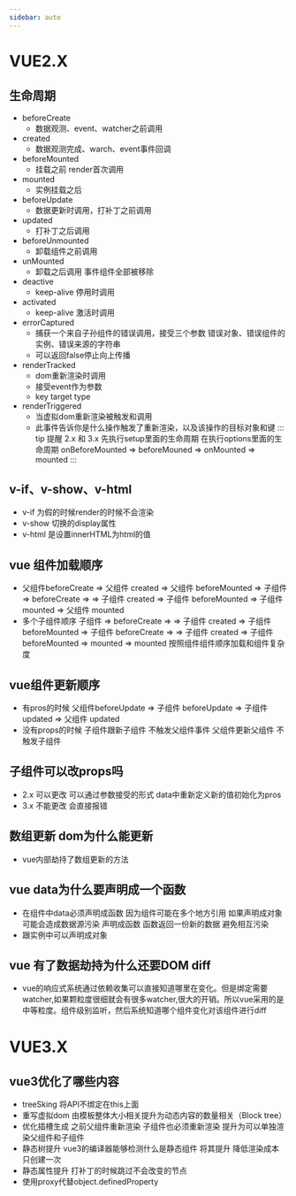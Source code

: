 ```yaml
---
sidebar: auto
---
```


# VUE2.X

## 生命周期
 - beforeCreate
   - 数据观测、event、watcher之前调用
 - created
   - 数据观测完成、warch、event事件回调
 - beforeMounted
   -  挂载之前 render首次调用
 - mounted
   - 实例挂载之后 
 - beforeUpdate
   - 数据更新时调用，打补丁之前调用
 - updated
   - 打补丁之后调用
 - beforeUnmounted
   - 卸载组件之前调用
 - unMounted
   - 卸载之后调用 事件组件全部被移除
 - deactive
   - keep-alive 停用时调用
 - activated
   -  keep-alive 激活时调用
 - errorCaptured
   - 捕获一个来自子孙组件的错误调用，接受三个参数 错误对象、错误组件的实例、错误来源的字符串
   - 可以返回false停止向上传播
 - renderTracked
   - dom重新渲染时调用
   - 接受event作为参数 
   - key target type
 - renderTriggered
   - 当虚拟dom重新渲染被触发和调用
   - 此事件告诉你是什么操作触发了重新渲染，以及该操作的目标对象和键
::: tip 提醒
    2.x 和 3.x 先执行setup里面的生命周期 在执行options里面的生命周期
    onBeforeMounted => beforeMouned => onMounted => mounted
:::


## v-if、v-show、v-html
 - v-if 为假的时候render的时候不会渲染
 - v-show 切换的display属性
 - v-html 是设置innerHTML为html的值

## vue 组件加载顺序
 - 父组件beforeCreate => 父组件 created => 父组件 beforeMounted => 子组件 => beforeCreate => => 子组件 created => 子组件 beforeMounted => 子组件 mounted => 父组件 mounted
 - 多个子组件顺序 子组件 => beforeCreate => => 子组件 created => 子组件 beforeMounted => 子组件 beforeCreate => => 子组件 created => 子组件 beforeMounted => mounted => mounted 按照组件组件顺序加载和组件复杂度

## vue组件更新顺序
 - 有pros的时候 父组件beforeUpdate => 子组件 beforeUpdate => 子组件 updated => 父组件 updated
 - 没有props的时候 子组件跟新子组件 不触发父组件事件 父组件更新父组件 不触发子组件

## 子组件可以改props吗
 - 2.x 可以更改 可以通过参数接受的形式 data中重新定义新的值初始化为pros
 - 3.x 不能更改 会直接报错

## 数组更新 dom为什么能更新
 - vue内部劫持了数组更新的方法 


## vue data为什么要声明成一个函数
 - 在组件中data必须声明成函数 因为组件可能在多个地方引用 如果声明成对象可能会造成数据源污染 声明成函数 函数返回一份新的数据 避免相互污染
 - 跟实例中可以声明成对象

## vue 有了数据劫持为什么还要DOM diff
 - vue的响应式系统通过依赖收集可以直接知道哪里在变化。但是绑定需要watcher,如果颗粒度很细就会有很多watcher,很大的开销。所以vue采用的是中等粒度。组件级别监听，然后系统知道哪个组件变化对该组件进行diff


# VUE3.X

## vue3优化了哪些内容
 - treeSking 将API不绑定在this上面 
 - 重写虚拟dom 由模板整体大小相关提升为动态内容的数量相关（Block tree）
 - 优化插槽生成 之前父组件重新渲染 子组件也必须重新渲染 提升为可以单独渲染父组件和子组件
 - 静态树提升 vue3的编译器能够检测什么是静态组件 将其提升 降低渲染成本 只创建一次
 - 静态属性提升 打补丁的时候跳过不会改变的节点
 - 使用proxy代替object.definedProperty 

